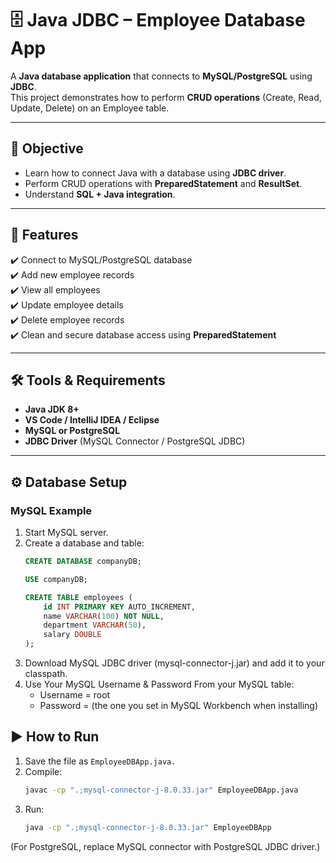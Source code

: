 # 🗄️ Java JDBC – Employee Database App

A **Java database application** that connects to **MySQL/PostgreSQL** using **JDBC**.  
This project demonstrates how to perform **CRUD operations** (Create, Read, Update, Delete) on an Employee table.

---

## 📖 Objective
- Learn how to connect Java with a database using **JDBC driver**.
- Perform CRUD operations with **PreparedStatement** and **ResultSet**.
- Understand **SQL + Java integration**.

---

## 🚀 Features
✔️ Connect to MySQL/PostgreSQL database  
✔️ Add new employee records  
✔️ View all employees  
✔️ Update employee details  
✔️ Delete employee records  
✔️ Clean and secure database access using **PreparedStatement**  

---

## 🛠 Tools & Requirements
- **Java JDK 8+**
- **VS Code / IntelliJ IDEA / Eclipse**
- **MySQL or PostgreSQL**
- **JDBC Driver** (MySQL Connector / PostgreSQL JDBC)

---

## ⚙️ Database Setup

### MySQL Example
1. Start MySQL server.  
2. Create a database and table:
   ```sql
   CREATE DATABASE companyDB;

   USE companyDB;

   CREATE TABLE employees (
       id INT PRIMARY KEY AUTO_INCREMENT,
       name VARCHAR(100) NOT NULL,
       department VARCHAR(50),
       salary DOUBLE
   );
3. Download MySQL JDBC driver (mysql-connector-j.jar) and add it to your classpath.
4. Use Your MySQL Username & Password From your MySQL table:
   - Username = root
   - Password = (the one you set in MySQL Workbench when installing)

## ▶️ How to Run
1. Save the file as `EmployeeDBApp.java.`
2. Compile:
   ```bash
   javac -cp ".;mysql-connector-j-8.0.33.jar" EmployeeDBApp.java
3. Run:
   ```bash
   java -cp ".;mysql-connector-j-8.0.33.jar" EmployeeDBApp


(For PostgreSQL, replace MySQL connector with PostgreSQL JDBC driver.)
